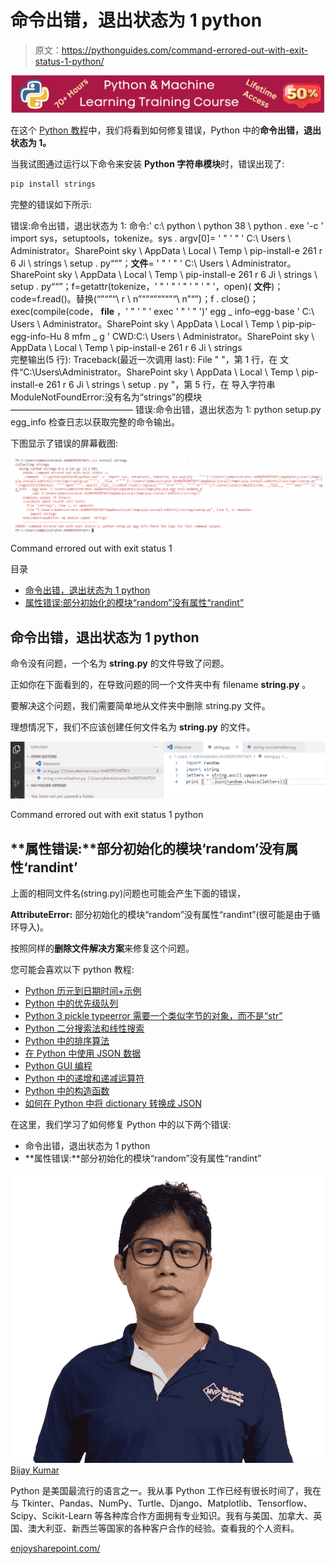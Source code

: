 # 命令出错，退出状态为 1 python

> 原文：<https://pythonguides.com/command-errored-out-with-exit-status-1-python/>

[![Python & Machine Learning training courses](img/49ec9c6da89a04c9f45bab643f8c765c.png)](https://sharepointsky.teachable.com/p/python-and-machine-learning-training-course)

在这个 [Python 教程](https://pythonguides.com/python-programming-for-the-absolute-beginner/)中，我们将看到如何修复错误，Python 中的**命令出错，退出状态为 1。**

当我试图通过运行以下命令来安装 **Python 字符串模块**时，错误出现了:

```py
pip install strings
```

完整的错误如下所示:

错误:命令出错，退出状态为 1:
命令:' c:\ python \ python 38 \ python . exe '-c ' import sys，setuptools，tokenize。sys . argv[0]= ' " ' " ' C:\ Users \ Administrator。SharePoint sky \ AppData \ Local \ Temp \ pip-install-e 261 r 6 Ji \ strings \ setup . py““”；**文件**= ' " ' " ' C:\ Users \ Administrator。SharePoint sky \ AppData \ Local \ Temp \ pip-install-e 261 r 6 Ji \ strings \ setup . py““”；f=getattr(tokenize，' " ' " ' " ' " ' " '，open)( **文件**)；code=f.read()。替换(“”“”“\ r \ n”“”“”“”“”“\ n”“”)；f . close()；exec(compile(code， **file** ，' " ' " ' exec ' " ' " ')' egg _ info–egg-base ' C:\ Users \ Administrator。SharePoint sky \ AppData \ Local \ Temp \ pip-pip-egg-info-Hu 8 mfm _ g '
CWD:C:\ Users \ Administrator。SharePoint sky \ AppData \ Local \ Temp \ pip-install-e 261 r 6 Ji \ strings \
完整输出(5 行):
Traceback(最近一次调用 last):
File " "，第 1 行，在
文件“C:\Users\Administrator。SharePoint sky \ AppData \ Local \ Temp \ pip-install-e 261 r 6 Ji \ strings \ setup . py "，第 5 行，在
导入字符串
ModuleNotFoundError:没有名为“strings”的模块
——————————————
错误:命令出错，退出状态为 1: python setup.py egg_info 检查日志以获取完整的命令输出。

下图显示了错误的屏幕截图:

![Command errored out with exit status 1](img/67210048f2ae7be9eb9bc340ef3a9698.png "Command errored out with exit status 1")

Command errored out with exit status 1

目录

[](#)

*   [命令出错，退出状态为 1 python](#Command_errored_out_with_exit_status_1_python "Command errored out with exit status 1 python")
*   [属性错误:部分初始化的模块“random”没有属性“randint”](#AttributeError_partially_initialized_module_random_has_no_attribute_randint "AttributeError: partially initialized module ‘random’ has no attribute ‘randint’")

## 命令出错，退出状态为 1 python

命令没有问题，一个名为 **string.py** 的文件导致了问题。

正如你在下面看到的，在导致问题的同一个文件夹中有 filename **string.py** 。

要解决这个问题，我们需要简单地从文件夹中删除 string.py 文件。

理想情况下，我们不应该创建任何文件名为 **string.py** 的文件。

![Command errored out with exit status 1 python](img/77ad076fa518ec9856738ed1d49692c0.png "rstring3")

Command errored out with exit status 1 python

## **属性错误:**部分初始化的模块‘random’没有属性‘randint’

上面的相同文件名(string.py)问题也可能会产生下面的错误，

**AttributeError:** 部分初始化的模块“random”没有属性“randint”(很可能是由于循环导入)。

按照同样的**删除文件解决方案**来修复这个问题。

您可能会喜欢以下 python 教程:

*   [Python 历元到日期时间+示例](https://pythonguides.com/python-epoch-to-datetime/)
*   [Python 中的优先级队列](https://pythonguides.com/priority-queue-in-python/)
*   [Python 3 pickle typeerror 需要一个类似字节的对象，而不是“str”](https://pythonguides.com/python-3-pickle-typeerror-a-bytes-like-object-is-required-not-str/)
*   [Python 二分搜索法和线性搜索](https://pythonguides.com/python-binary-search/)
*   [Python 中的排序算法](https://pythonguides.com/sorting-algorithms-in-python/)
*   [在 Python 中使用 JSON 数据](https://pythonguides.com/json-data-in-python/)
*   [Python GUI 编程](https://pythonguides.com/python-gui-programming/)
*   [Python 中的递增和递减运算符](https://pythonguides.com/increment-and-decrement-operators-in-python/)
*   [Python 中的构造函数](https://pythonguides.com/constructor-in-python/)
*   [如何在 Python 中将 dictionary 转换成 JSON](https://pythonguides.com/convert-dictionary-to-json-python/)

在这里，我们学习了如何修复 Python 中的以下两个错误:

*   命令出错，退出状态为 1 python
*   **属性错误:**部分初始化的模块“random”没有属性“randint”

![Bijay Kumar MVP](img/9cb1c9117bcc4bbbaba71db8d37d76ef.png "Bijay Kumar MVP")[Bijay Kumar](https://pythonguides.com/author/fewlines4biju/)

Python 是美国最流行的语言之一。我从事 Python 工作已经有很长时间了，我在与 Tkinter、Pandas、NumPy、Turtle、Django、Matplotlib、Tensorflow、Scipy、Scikit-Learn 等各种库合作方面拥有专业知识。我有与美国、加拿大、英国、澳大利亚、新西兰等国家的各种客户合作的经验。查看我的个人资料。

[enjoysharepoint.com/](https://enjoysharepoint.com/)[](https://www.facebook.com/fewlines4biju "Facebook")[](https://www.linkedin.com/in/fewlines4biju/ "Linkedin")[](https://twitter.com/fewlines4biju "Twitter")